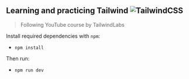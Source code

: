 ## Learning and practicing Tailwind ![TailwindCSS](https://img.shields.io/badge/tailwindcss-%2338B2AC.svg?style=for-the-badge&logo=tailwind-css&logoColor=white)

> Following YouTube course by TailwindLabs

Install required dependencies with `npm`:
- `npm install`

Then run:
- `npm run dev`
